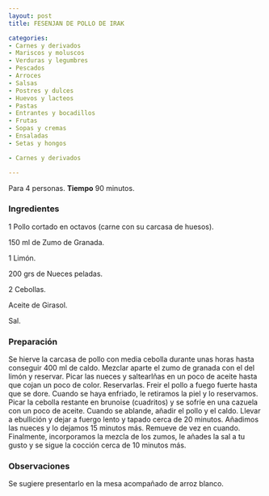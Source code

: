 ```yaml
---
layout: post
title: FESENJAN DE POLLO DE IRAK

categories:
- Carnes y derivados
- Mariscos y moluscos
- Verduras y legumbres
- Pescados
- Arroces
- Salsas
- Postres y dulces
- Huevos y lacteos
- Pastas
- Entrantes y bocadillos
- Frutas
- Sopas y cremas
- Ensaladas
- Setas y hongos

- Carnes y derivados

---
```

Para 4 personas.
<b>Tiempo</b> 90 minutos.

<h3>Ingredientes</h3>

1 Pollo cortado en octavos (carne con su carcasa de huesos).

150 ml de Zumo de Granada.

1 Limón.

200 grs de Nueces peladas.

2 Cebollas.

Aceite de Girasol.

Sal.

<h3>Preparación</h3>

Se hierve la carcasa de pollo con media cebolla durante unas horas hasta conseguir 400 ml de caldo. Mezclar aparte el zumo de granada con el del limón y reservar. Picar las nueces y saltearlñas en un poco de aceite hasta que cojan un poco de color. Reservarlas. Freir el pollo a fuego fuerte hasta que se dore. Cuando se haya enfriado, le retiramos la piel y lo reservamos. Picar la cebolla restante en brunoise (cuadritos) y se sofríe en una cazuela con un poco de aceite. Cuando se ablande, añadir el pollo y el caldo. Llevar a ebullición y dejar a fuergo lento y tapado cerca de 20 minutos. Añadimos las nueces y lo dejamos 15 minutos más. Remueve de vez en cuando. Finalmente, incorporamos la mezcla de los zumos, le añades la sal a tu gusto y se sigue la cocción cerca de 10 minutos más.

<h3>Observaciones</h3>

Se sugiere presentarlo en la mesa acompañado de arroz blanco.


